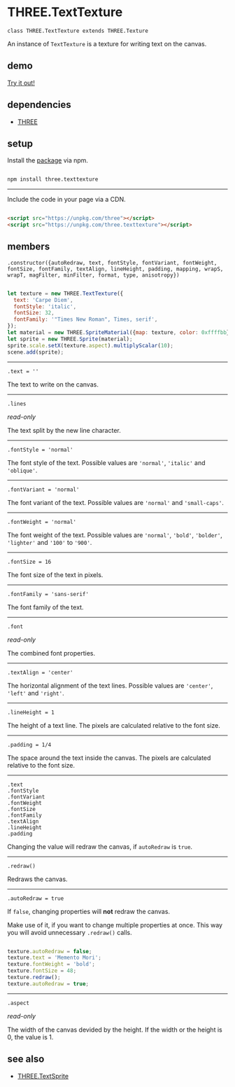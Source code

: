 # THREE.TextTexture

`class THREE.TextTexture extends THREE.Texture`

An instance of `TextTexture` is a texture for writing text on the canvas.

## demo

[Try it out!](https://seregpie.github.io/THREE.TextTexture/)

## dependencies

- [THREE](https://github.com/mrdoob/three.js)

## setup

Install the [package](https://www.npmjs.com/package/three.texttexture) via npm.

```sh

npm install three.texttexture

```

---

Include the code in your page via a CDN.

```html

<script src="https://unpkg.com/three"></script>
<script src="https://unpkg.com/three.texttexture"></script>

```

## members

`.constructor({autoRedraw, text, fontStyle, fontVariant, fontWeight, fontSize, fontFamily, textAlign, lineHeight, padding, mapping, wrapS, wrapT, magFilter, minFilter, format, type, anisotropy})`

```javascript

let texture = new THREE.TextTexture({
  text: 'Carpe Diem',
  fontStyle: 'italic',
  fontSize: 32,
  fontFamily: '"Times New Roman", Times, serif',
});
let material = new THREE.SpriteMaterial({map: texture, color: 0xffffbb});
let sprite = new THREE.Sprite(material);
sprite.scale.setX(texture.aspect).multiplyScalar(10);
scene.add(sprite);

```

---

`.text = ''`

The text to write on the canvas.

---

`.lines`

*read-only*

The text split by the new line character.

---

`.fontStyle = 'normal'`

The font style of the text. Possible values are `'normal'`, `'italic'` and `'oblique'`.

---

`.fontVariant = 'normal'`

The font variant of the text. Possible values are `'normal'` and `'small-caps'`.

---

`.fontWeight = 'normal'`

The font weight of the text. Possible values are `'normal'`, `'bold'`, `'bolder'`, `'lighter'` and `'100'` to `'900'`.

---

`.fontSize = 16`

The font size of the text in pixels.

---

`.fontFamily = 'sans-serif'`

The font family of the text.

---

`.font`

*read-only*

The combined font properties.

---

`.textAlign = 'center'`

The horizontal alignment of the text lines. Possible values are `'center'`, `'left'` and `'right'`.

---

`.lineHeight = 1`

The height of a text line. The pixels are calculated relative to the font size.

---

`.padding = 1/4`

The space around the text inside the canvas. The pixels are calculated relative to the font size.

---

`.text`<br/>
`.fontStyle`<br/>
`.fontVariant`<br/>
`.fontWeight`<br/>
`.fontSize`<br/>
`.fontFamily`<br/>
`.textAlign`<br/>
`.lineHeight`<br/>
`.padding`<br/>

Changing the value will redraw the canvas, if `autoRedraw` is `true`.

---

`.redraw()`

Redraws the canvas.

---

`.autoRedraw = true`

If `false`, changing properties will **not** redraw the canvas.

Make use of it, if you want to change multiple properties at once. This way you will avoid unnecessary `.redraw()` calls.

```javascript

texture.autoRedraw = false;
texture.text = 'Memento Mori';
texture.fontWeight = 'bold';
texture.fontSize = 48;
texture.redraw();
texture.autoRedraw = true;

```

---

`.aspect`

*read-only*

The width of the canvas devided by the height. If the width or the height is 0, the value is 1.

## see also

- [THREE.TextSprite](https://github.com/SeregPie/THREE.TextSprite)
